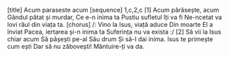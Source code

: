[title] Acum paraseste acum
[sequence] 1,c,2,c
[1]
Acum părăsește, acum
Gândul pătat și murdar,
Ce e-n inima ta
Pustiu sufletul îți va fi
Ne-ncetat va lovi răul din viața ta.
[chorus]
/: Vino la Isus, viață aduce
Din moarte El a înviat
Pacea, iertarea și-n inima ta
Suferința nu va exista :/
[2]
Să vii la Isus chiar acum
Să pășești pe-al Său drum
Și să-I dai inima.
Isus te primește cum ești
Dar să nu zăbovești!
Mântuire-ți va da.

